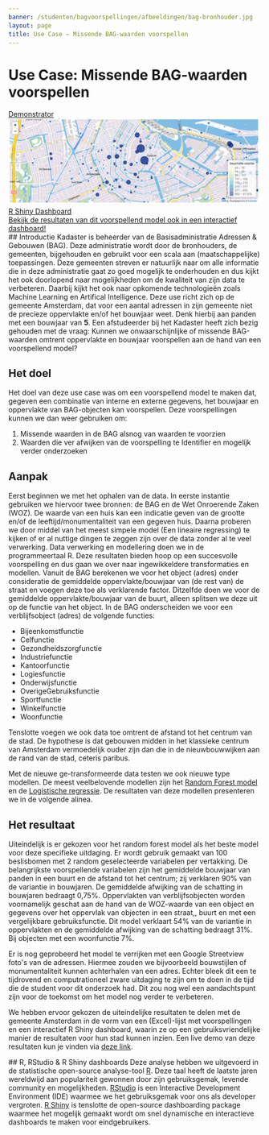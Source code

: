 ```yaml
---
banner: /studenten/bagvoorspellingen/afbeeldingen/bag-bronhouder.jpg
layout: page
title: Use Case ― Missende BAG-waarden voorspellen
---
```

# Use Case: Missende BAG-waarden voorspellen
<div class="cards-wrapper">
  <a href="https://labs.kadaster.nl/demonstrators/bagdemonstrator/">
    <div class="card">
      <div class="card-type">Demonstrator</div>
      <img class="card-image" src="/studenten/bagvoorspellingen/bag_voorspellingen.png" alt="Kaart Amsterdam met markers">
      <div class="card-title">R Shiny Dashboard</div>
      <div class="card-description">Bekijk de resultaten van dit voorspellend model ook in een interactief dashboard!</div>
    </div>
  </a>
</div>
## Introductie
Kadaster is beheerder van de Basisadministratie Adressen & Gebouwen (BAG). Deze administratie wordt door de bronhouders, de gemeenten, bijgehouden en gebruikt voor een scala aan (maatschappelijke) toepassingen. Deze gemeenten streven
er natuurlijk naar om alle informatie die in deze administratie gaat zo goed mogelijk te onderhouden en dus kijkt het ook doorlopend naar mogelijkheden om de kwaliteit van zijn data te verbeteren. 
Daarbij kijkt het ook naar opkomende technologieën zoals Machine Learning en Artifical Intelligence. Deze use richt zich op de gemeente Amsterdam, dat voor een aantal adressen in zijn gemeente niet de precieze oppervlakte en/of het bouwjaar
weet. Denk hierbij aan panden met een bouwjaar van <strong>5</strong>. Een afstudeerder bij het Kadaster heeft zich bezig gehouden met de vraag: Kunnen we onwaarschijnlijke of missende BAG-waarden omtrent oppervlakte en bouwjaar voorspellen aan de hand van een voorspellend model?

## Het doel
Het doel van deze use case was om een voorspellend model te maken dat, gegeven een combinatie van interne en externe gegevens, het bouwjaar en oppervlakte van BAG-objecten kan voorspellen. Deze voorspellingen kunnen we dan weer gebruiken om:
<ol>
  <li> Missende waarden in de BAG alsnog van waarden te voorzien </li>
  <li> Waarden die ver afwijken van de voorspelling te Identifier en mogelijk verder onderzoeken </li>
</ol>

## Aanpak
Eerst beginnen we met het ophalen van de data. In eerste instantie gebruiken we hiervoor twee bronnen: de BAG en de Wet Onroerende Zaken (WOZ). De waarde van een huis kan een indicatie geven van de grootte en/of de leeftijd/monumentaliteit van een gegeven huis. 
Daarna proberen we door middel van het meest simpele model (Een lineaire regressing) te kijken of er al nuttige dingen te zeggen zijn over de data zonder al te veel verwerking. Data verwerking en modellering doen we in de programmeertaal R. Deze resultaten bieden hoop op een succesvolle voorspelling en dus gaan we over naar ingewikkeldere transformaties en modellen. 
Vanuit de BAG berekenen we voor het object (adres) onder consideratie de gemiddelde oppervlakte/bouwjaar van (de rest van) de straat en voegen deze toe als verklarende factor. Ditzelfde doen we voor de gemiddelde oppervlakte/bouwjaar van de buurt, alleen splitsen we deze uit op de functie van het object. 
In de BAG onderscheiden we voor een verblijfsobject (adres) de volgende functies:
<ul>
  <li>Bijeenkomstfunctie </li>
  <li>Celfunctie</li>
  <li>Gezondheidszorgfunctie</li>
  <li>Industriefunctie</li>
  <li>Kantoorfunctie</li>
  <li>Logiesfunctie</li>
  <li>Onderwijsfunctie</li>
  <li>OverigeGebruiksfunctie</li>
  <li>Sportfunctie</li>
  <li>Winkelfunctie</li>
  <li>Woonfunctie</li>
</ul>
Tenslotte voegen we ook data toe omtrent de afstand tot het centrum van de stad. De hypothese is dat gebouwen midden in het klassieke centrum van Amsterdam vermoedelijk ouder zijn dan die in de nieuwbouwwijken aan de rand van de stad, ceteris paribus. 

Met de nieuwe ge-transformeerde data testen we ook nieuwe type modellen. De meest veelbelovende modellen zijn het <a href="https://en.wikipedia.org/wiki/Random_forest">Random Forest model</a> en de <a href="https://en.wikipedia.org/wiki/Logistic_regression">Logistische regressie</a>.
De resultaten van deze modellen presenteren we in de volgende alinea.  

## Het resultaat
Uiteindelijk is er gekozen voor het random forest model als het beste model voor deze specifieke uitdaging. 
Er wordt gebruik gemaakt van 100 beslisbomen met 2 random geselecteerde variabelen per vertakking. De belangrijkste voorspellende variabelen zijn het gemiddelde bouwjaar van panden in een buurt en de afstand tot het centrum; 
zij verklaren 90% van de variantie in bouwjaren. De gemiddelde afwijking van de schatting in bouwjaren bedraagt 0,75%. 
Oppervlakten van verblijfsobjecten worden voornamelijk geschat aan de hand van de WOZ-waarde van een object en gegevens over het oppervlak van objecten in een straat,, buurt en met een vergelijkbare gebruiksfunctie. 
Dit model verklaart 54% van de variantie in oppervlakten en de gemiddelde afwijking van de schatting bedraagt 31%. Bij objecten met een woonfunctie 7%.

Er is nog geprobeerd het model te verrijken met een Google Streetview foto's van de adressen. Hiermee zouden we bijvoorbeeld bouwstijlen of monumentaliteit kunnen achterhalen van een adres. 
Echter bleek dit een te tijdrovend en computrationeel zware uitdaging te zijn om te doen in de tijd die de student voor dit onderzoek had. Dit zou nog wel een aandachtspunt zijn voor de toekomst om het model nog verder te verbeteren. 

We hebben ervoor gekozen de uiteindelijke resultaten te delen met de gemeente Amsterdam in de vorm van een (Excel)-lijst met voorspellingen en een interactief R Shiny dashboard, waarin ze op een gebruiksvriendelijke manier de resultaten voor hun stad kunnen inzien.
Een live demo van deze resultaten kun je vinden via <a href="/demonstrators/bagdemonstrator/">deze link</a>.  


<div class="textbox" markdown="1">
## R, RStudio & R Shiny dashboards
Deze analyse hebben we uitgevoerd in de statistische open-source analyse-tool <a href="https://www.r-project.org/about.html">R</a>. Deze taal heeft de laatste jaren wereldwijd aan populariteit gewonnen door zijn gebruiksgemak, 
levende community en mogelijkheden. <a href="https://www.rstudio.com/">RStudio</a> is een Interactive Development Environment (IDE) waarmee we het gebruiksgemak voor ons als developer vergroten. <a href="https://shiny.rstudio.com/">R Shiny</a> is tenslotte de open-source
dashboarding package waarmee het mogelijk gemaakt wordt om snel dynamische en interactieve dashboards te maken voor eindgebruikers. 
</div>


